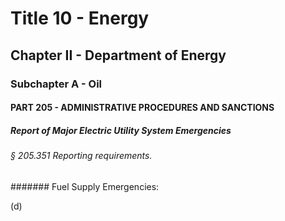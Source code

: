 
# Title 10 - Energy
## Chapter II - Department of Energy
### Subchapter A - Oil
#### PART 205 - ADMINISTRATIVE PROCEDURES AND SANCTIONS
##### Report of Major Electric Utility System Emergencies
###### § 205.351 Reporting requirements.
####### Fuel Supply Emergencies:

(d)
